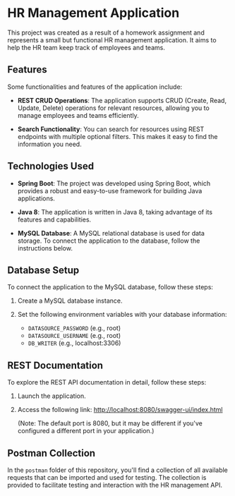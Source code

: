 # HR Management Application

This project was created as a result of a homework assignment and represents a small but functional HR management application. It aims to help the HR team keep track of employees and teams.

## Features

Some functionalities and features of the application include:

- **REST CRUD Operations**: The application supports CRUD (Create, Read, Update, Delete) operations for relevant resources, allowing you to manage employees and teams efficiently.

- **Search Functionality**: You can search for resources using REST endpoints with multiple optional filters. This makes it easy to find the information you need.

## Technologies Used

- **Spring Boot**: The project was developed using Spring Boot, which provides a robust and easy-to-use framework for building Java applications.

- **Java 8**: The application is written in Java 8, taking advantage of its features and capabilities.

- **MySQL Database**: A MySQL relational database is used for data storage. To connect the application to the database, follow the instructions below.

## Database Setup

To connect the application to the MySQL database, follow these steps:

1. Create a MySQL database instance.

2. Set the following environment variables with your database information:

   - `DATASOURCE_PASSWORD` (e.g., root)
   - `DATASOURCE_USERNAME` (e.g., root)
   - `DB_WRITER` (e.g., localhost:3306)

## REST Documentation

To explore the REST API documentation in detail, follow these steps:

1. Launch the application.

2. Access the following link: [http://localhost:8080/swagger-ui/index.html](http://localhost:8080/swagger-ui/index.html)

   (Note: The default port is 8080, but it may be different if you've configured a different port in your application.)
   
## Postman Collection

In the `postman` folder of this repository, you'll find a collection of all available requests that can be imported and used for testing. The collection is provided to facilitate testing and interaction with the HR management API.
